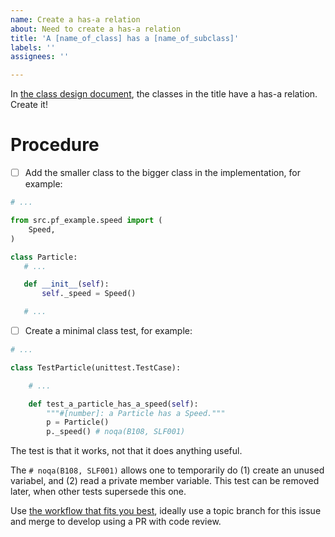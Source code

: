 ```yaml
---
name: Create a has-a relation
about: Need to create a has-a relation
title: 'A [name_of_class] has a [name_of_subclass]'
labels: ''
assignees: ''

---
```


In [the class design document](https://github.com/programming-formalisms/programming_formalisms_example_project/blob/main/design/class_diagram_richel.puml), 
the classes in the title
have a has-a relation. Create it!

# Procedure

 * [ ] Add the smaller class to the bigger class
   in the implementation, for example:

```python
# ...

from src.pf_example.speed import (
    Speed,
)

class Particle:
   # ...

   def __init__(self):
       self._speed = Speed()

   # ...
```

 * [ ] Create a minimal class test,
   for example:

```python
# ...

class TestParticle(unittest.TestCase):

    # ...

    def test_a_particle_has_a_speed(self):
        """#[number]: a Particle has a Speed."""
        p = Particle()
        p._speed() # noqa(B108, SLF001)
```

The test is that it works, not that it does anything useful.

The `# noqa(B108, SLF001)` allows one to temporarily
do (1) create an unused variabel, and (2) read a private member variable.
This test can be removed later, when other tests
supersede this one.

Use [the workflow that fits you best](https://github.com/programming-formalisms/programming_formalisms_example_project/tree/main/workflow#github-workflows), 
ideally use a topic branch for this issue 
and merge to develop using a PR with code review.

